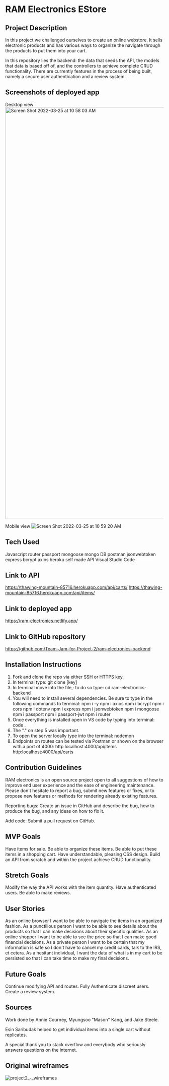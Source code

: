 # RAM Electronics EStore

## Project Description

In this project we challenged ourselves to create an online webstore. It sells electronic products and has various ways to organize the navigate through the products to put them into your cart.

In this repository lies the backend: the data that seeds the API, the models that data is based off of, and the controllers to achieve complete CRUD functionality. There are currently features in the process of being built, namely a secure user authentication and a review system. 

## Screenshots of deployed app

Desktop view
<img width="1307" alt="Screen Shot 2022-03-25 at 10 58 03 AM" src="https://user-images.githubusercontent.com/97859358/160176496-f97febf4-38f1-4388-9856-5e40c176f381.png">

Mobile view
![Screen Shot 2022-03-25 at 10 59 20 AM](https://user-images.githubusercontent.com/97859358/160176637-f5986f1c-1cce-42c1-9a53-54c3a5b3203e.png)

## Tech Used

Javascript
router
passport
mongoose
mongo DB
postman
jsonwebtoken
express
bcrypt
axios
heroku
self made API
Visual Studio Code

## Link to API

https://thawing-mountain-85716.herokuapp.com/api/carts/
https://thawing-mountain-85716.herokuapp.com/api/items/


## Link to deployed app

https://ram-electronics.netlify.app/

## Link to GitHub repository

https://github.com/Team-Jam-for-Project-2/ram-electronics-backend

## Installation Instructions

1. Fork and clone the repo via either SSH or HTTPS key.
2. In terminal type: git clone [key]
3. In terminal move into the file,: to do so type: cd ram-electronics-backend
4. You will need to install several dependencies. Be sure to type in the following commands to terminal:
    npm i -y
    npm i axios
    npm i bcrypt
    npm i cors
    npm i dotenv
    npm i express
    npm i jsonwebtoken
    npm i mongoose
    npm i passport
    npm i passport-jwt
    npm i router
5. Once everything is installed open in VS code by typing into terminal: 
    code .
6. The "." on step 5 was important.
7. To open the server locally type into the terminal: 
    nodemon
8. Endpoints on routes can be tested via Postman or shown on the browser with a port of 4000:
    http:localhost:4000/api/items
    http:localhost:4000/api/carts

## Contribution Guidelines

RAM electronics is an open source project open to all suggestions of how to improve end user experience and the ease of engineering maintenance. Please don't hesitate to report a bug, submit new features or fixes, or to propose new features or methods for rendering already existing features.

Reporting bugs:
Create an issue in GitHub and describe the bug, how to produce the bug, and any ideas on how to fix it.

Add code:
Submit a pull request on GitHub.

## MVP Goals

Have items for sale.
Be able to organize these items.
Be able to put these items in a shopping cart.
Have understandable, pleasing CSS design.
Build an API from scratch and within the project achieve CRUD functionality.

## Stretch Goals

Modify the way the API works with the item quantity.
Have authenticated users.
Be able to make reviews.

## User Stories

As an online browser I want to be able to navigate the items in an organized fashion.
As a punctilious person I want to be able to see details about the products so that I can make decisions about their specific qualities.
As an online shopper I want to be able to see the price so that I can make good financial decisions.
As a private person I want to be certain that my information is safe so I don't have to cancel my credit cards, talk to the IRS, et cetera.
As a hesitant individual, I want the data of what is in my cart to be persisted so that I can take time to make my final decisions.

## Future Goals

Continue modifying API and routes.
Fully Authenticate discreet users.
Create a review system.


## Sources

Work done by Annie Courney, Myungsoo "Mason" Kang, and Jake Steele.

Esin Saribudak helped to get individual items into a single cart without replicates.

A special thank you to stack overflow and everybody who seriously answers questions on the internet.


## Original wireframes

![project2_-_wireframes](https://user-images.githubusercontent.com/97859358/160181501-d694ba17-255f-43ce-b0f2-d788e2f8f8d0.png)





